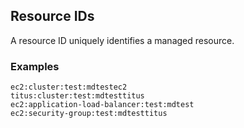 ## Resource IDs

A resource ID uniquely identifies a managed resource.

### Examples

```
ec2:cluster:test:mdtestec2
titus:cluster:test:mdtesttitus
ec2:application-load-balancer:test:mdtest
ec2:security-group:test:mdtesttitus
```